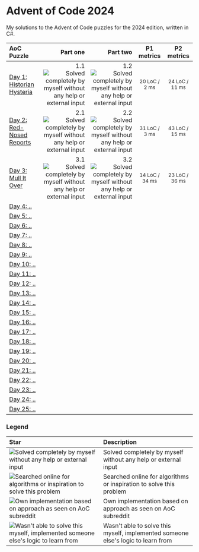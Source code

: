 # Advent of Code 2024
My solutions to the Advent of Code puzzles for the 2024 edition, written in C#.

| AoC Puzzle | Part one | Part two | P1 metrics | P2 metrics |
| :-- | --: | --: | :--: | :--: |
| [Day 1: Historian Hysteria](./01/) |  1.1 <img src="https://www.robhabraken.nl/img/green.png" title="Solved completely by myself without any help or external input"> | 1.2 <img src="https://www.robhabraken.nl/img/green.png" title="Solved completely by myself without any help or external input"> |  <sub>20 LoC / 2 ms</sub> |  <sub>24 LoC / 11 ms</sub> |
| [Day 2: Red-Nosed Reports](./02/) | 2.1 <img src="https://www.robhabraken.nl/img/green.png" title="Solved completely by myself without any help or external input"> | 2.2 <img src="https://www.robhabraken.nl/img/green.png" title="Solved completely by myself without any help or external input"> |  <sub>31 LoC / 3 ms</sub> |  <sub>43 LoC / 15 ms</sub> |
| [Day 3: Mull It Over](./03/) | 3.1 <img src="https://www.robhabraken.nl/img/green.png" title="Solved completely by myself without any help or external input"> | 3.2 <img src="https://www.robhabraken.nl/img/green.png" title="Solved completely by myself without any help or external input"> |  <sub>14 LoC / 34 ms</sub> |  <sub>23 LoC / 36 ms</sub> |
| [Day 4: ..](./04/) |  |  |  |  |
| [Day 5: ..](./05/) |  |  |  |  |
| [Day 6: ..](./06/) |  |  |  |  |
| [Day 7: ..](./07/) |  |  |  |  |
| [Day 8: ..](./08/) |  |  |  |  |
| [Day 9: ..](./09/) |  |  |  |  |
| [Day 10: ..](./10/) |  |  |  |  |
| [Day 11: ..](./11/) |  |  |  |  |
| [Day 12: ..](./12/) |  |  |  |  |
| [Day 13: ..](./13/) |  |  |  |  |
| [Day 14: ..](./14/) |  |  |  |  |
| [Day 15: ..](./15/) |  |  |  |  |
| [Day 16: ..](./16/) |  |  |  |  |
| [Day 17: ..](./17/) |  |  |  |  |
| [Day 18: ..](./18/) |  |  |  |  |
| [Day 19: ..](./19/) |  |  |  |  |
| [Day 20: ..](./20/) |  |  |  |  |
| [Day 21: ..](./21/) |  |  |  |  |
| [Day 22: ..](./22/) |  |  |  |  |
| [Day 23: ..](./23/) |  |  |  |  |
| [Day 24: ..](./24/) |  |  |  |  |
| [Day 25: ..](./25/) |  |  |  |  |

### Legend

| Star | Description | 
| :-- | :-- |
| <img src="https://www.robhabraken.nl/img/green.png" title="Solved completely by myself without any help or external input"> | Solved completely by myself without any help or external input |
| <img src="https://www.robhabraken.nl/img/yellow.png" title="Searched online for algorithms or inspiration to solve this problem"> | Searched online for algorithms or inspiration to solve this problem |
| <img src="https://www.robhabraken.nl/img/orange.png" title="Own implementation based on approach as seen on AoC subreddit"> | Own implementation based on approach as seen on AoC subreddit |
| <img src="https://www.robhabraken.nl/img/red.png" title="Wasn't able to solve this myself, implemented someone else's logic to learn from"> | Wasn't able to solve this myself, implemented someone else's logic to learn from |